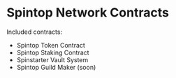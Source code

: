 # Spintop Network Contracts

Included contracts:

- Spintop Token Contract
- Spintop Staking Contract
- Spinstarter Vault System
- Spintop Guild Maker (soon)
